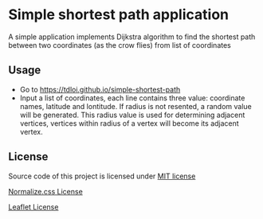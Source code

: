 # Simple shortest path application

A simple application implements Dijkstra algorithm to find the shortest path between two coordinates (as the crow flies) from list of coordinates

## Usage
- Go to https://tdloi.github.io/simple-shortest-path
- Input a list of coordinates, each line contains three value: coordinate names, latitude and lontitude. If radius is not resented, a random value will be generated. This radius value is used for determining adjacent vertices, vertices within radius of a vertex will become its adjacent vertex.

## License
Source code of this project is licensed under [MIT license](LICENSE)

[Normalize.css License](https://github.com/necolas/normalize.css/blob/master/LICENSE.md)

[Leaflet License](https://github.com/Leaflet/Leaflet/blob/master/LICENSE)
